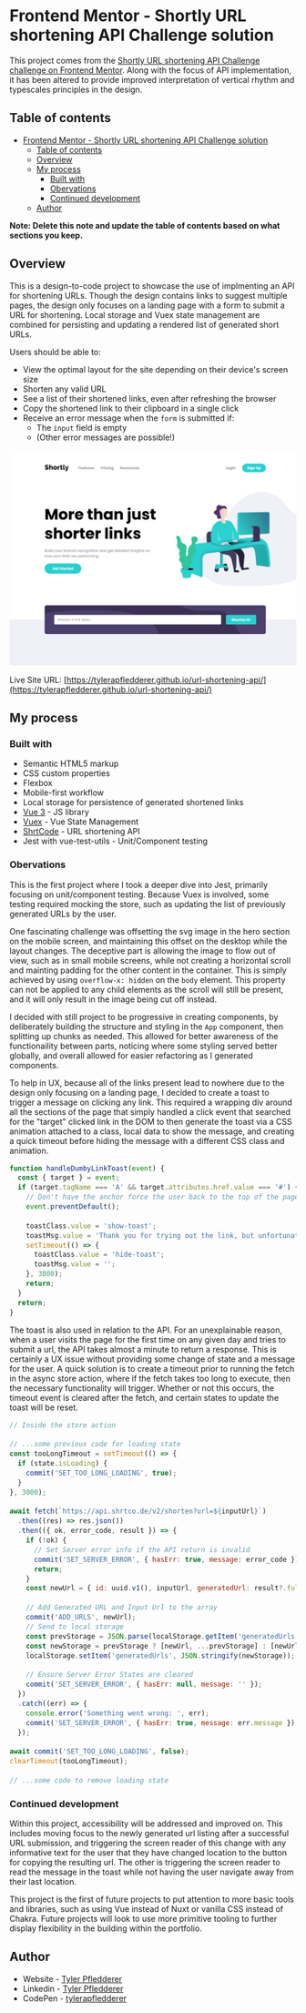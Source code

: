 # Frontend Mentor - Shortly URL shortening API Challenge solution

This project comes from the [Shortly URL shortening API Challenge challenge on Frontend Mentor](https://www.frontendmentor.io/challenges/url-shortening-api-landing-page-2ce3ob-G). Along with the focus of API implementation, it has been altered to provide improved interpretation of vertical rhythm and typescales principles in the design.

## Table of contents

- [Frontend Mentor - Shortly URL shortening API Challenge solution](#frontend-mentor---shortly-url-shortening-api-challenge-solution)
  - [Table of contents](#table-of-contents)
  - [Overview](#overview)
  - [My process](#my-process)
    - [Built with](#built-with)
    - [Obervations](#obervations)
    - [Continued development](#continued-development)
  - [Author](#author)

**Note: Delete this note and update the table of contents based on what sections you keep.**

## Overview

This is a design-to-code project to showcase the use of implmenting an API for shortening URLs. Though the design contains links to suggest multiple pages, the design only focuses on a landing page with a form to submit a URL for shortening. Local storage and Vuex state management are combined for persisting and updating a rendered list of generated short URLs.

Users should be able to:

- View the optimal layout for the site depending on their device's screen size
- Shorten any valid URL
- See a list of their shortened links, even after refreshing the browser
- Copy the shortened link to their clipboard in a single click
- Receive an error message when the `form` is submitted if:
  - The `input` field is empty
  - (Other error messages are possible!)

![](./screenshot.png)

Live Site URL: [https://tylerapfledderer.github.io/url-shortening-api/](https://tylerapfledderer.github.io/url-shortening-api/)

## My process

### Built with

- Semantic HTML5 markup
- CSS custom properties
- Flexbox
- Mobile-first workflow
- Local storage for persistence of generated shortened links
- [Vue 3](https://v3.vuejs.org/) - JS library
- [Vuex](https://next.vuex.vuejs.org/) - Vue State Management
- [ShrtCode](https://shrtco.de/) - URL shortening API
- Jest with vue-test-utils - Unit/Component testing

### Obervations

This is the first project where I took a deeper dive into Jest, primarily focusing on unit/component testing. Because Vuex is involved, some testing required mocking the store, such as updating the list of previously generated URLs by the user.

One fascinating challenge was offsetting the svg image in the hero section on the mobile screen, and maintaining this offset on the desktop while the layout changes. The deceptive part is allowing the image to flow out of view, such as in small mobile screens, while not creating a horizontal scroll and mainting padding for the other content in the container. This is simply achieved by using `overflow-x: hidden` on the `body` element. This property can not be applied to any child elements as the scroll will still be present, and it will only result in the image being cut off instead.

I decided with still project to be progressive in creating components, by deliberately building the structure and styling in the `App` component, then splitting up chunks as needed. This allowed for better awareness of the functionaility between parts, noticing where some styling served better globally, and overall allowed for easier refactoring as I generated components.

To help in UX, because all of the links present lead to nowhere due to the design only focusing on a landing page, I decided to create a toast to trigger a message on clicking any link. This required a wrapping div around all the sections of the page that simply handled a click event that searched for the "target" clicked link in the DOM to then generate the toast via a CSS animation attached to a class, local data to show the message, and creating a quick timeout before hiding the message with a different CSS class and animation.

```js
function handleDumbyLinkToast(event) {
  const { target } = event;
  if (target.tagName === 'A' && target.attributes.href.value === '#') {
    // Don't have the anchor force the user back to the top of the page
    event.preventDefault();

    toastClass.value = 'show-toast';
    toastMsg.value = 'Thank you for trying out the link, but unfortunately it leads to nowhere in this demo. :(';
    setTimeout(() => {
      toastClass.value = 'hide-toast';
      toastMsg.value = '';
    }, 3000);
    return;
  }
  return;
}
```

The toast is also used in relation to the API. For an unexplainable reason, when a user visits the page for the first time on any given day and tries to submit a url, the API takes almost a minute to return a response. This is certainly a UX issue without providing some change of state and a message for the user. A quick solution is to create a timeout prior to running the fetch in the async store action, where if the fetch takes too long to execute, then the necessary functionality will trigger. Whether or not this occurs, the timeout event is cleared after the fetch, and certain states to update the toast will be reset.

```js
// Inside the store action

// ...some previous code for loading state
const tooLongTimeout = setTimeout(() => {
  if (state.isLoading) {
    commit('SET_TOO_LONG_LOADING', true);
  }
}, 3000);

await fetch(`https://api.shrtco.de/v2/shorten?url=${inputUrl}`)
  .then((res) => res.json())
  .then(({ ok, error_code, result }) => {
    if (!ok) {
      // Set Server error info if the API return is invalid
      commit('SET_SERVER_ERROR', { hasErr: true, message: error_code });
      return;
    }
    const newUrl = { id: uuid.v1(), inputUrl, generatedUrl: result?.full_short_link };

    // Add Generated URL and Input Url to the array
    commit('ADD_URLS', newUrl);
    // Send to local storage
    const prevStorage = JSON.parse(localStorage.getItem('generatedUrls'));
    const newStorage = prevStorage ? [newUrl, ...prevStorage] : [newUrl];
    localStorage.setItem('generatedUrls', JSON.stringify(newStorage));

    // Ensure Server Error States are cleared
    commit('SET_SERVER_ERROR', { hasErr: null, message: '' });
  })
  .catch((err) => {
    console.error('Something went wrong: ', err);
    commit('SET_SERVER_ERROR', { hasErr: true, message: err.message });
  });

await commit('SET_TOO_LONG_LOADING', false);
clearTimeout(tooLongTimeout);

// ...some code to remove loading state
```

### Continued development

Within this project, accessibility will be addressed and improved on. This includes moving focus to the newly generated url listing after a successful URL submission, and triggering the screen reader of this change with any informative text for the user that they have changed location to the button for copying the resulting url. The other is triggering the screen reader to read the message in the toast while not having the user navigate away from their last location.

This project is the first of future projects to put attention to more basic tools and libraries, such as using Vue instead of Nuxt or vanilla CSS instead of Chakra. Future projects will look to use more primitive tooling to further display flexibility in the building within the portfolio.

## Author

- Website - [Tyler Pfledderer](https://tylerpweb.dev)
- Linkedin - [Tyler Pfledderer](https://www.linkedin.com/in/tyler-pfledderer)
- CodePen - [tylerapfledderer](https://codepen.io/tylerapfledderer)
